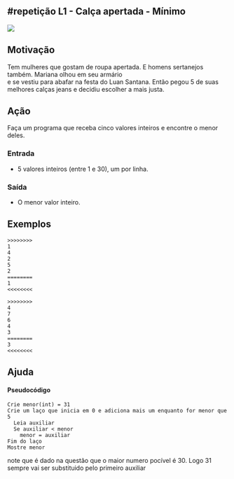 ## #repetição L1 - Calça apertada - Mínimo


![](__capa.jpg)

## Motivação

Tem mulheres que gostam de roupa apertada. E homens sertanejos também. Mariana olhou em seu armário  
e se vestiu para abafar na festa do Luan Santana. Então pegou 5 de suas melhores calças jeans e decidiu 
escolher a mais justa.  

## Ação

Faça um programa que receba cinco valores inteiros e encontre o menor deles.  

### Entrada

*   5 valores inteiros (entre 1 e 30), um por linha.

### Saída

*   O menor valor inteiro.  

## Exemplos

```
>>>>>>>>
1
4
2
5
2
========
1
<<<<<<<<

>>>>>>>>
4
7
6
4
3
========
3
<<<<<<<<
```

## Ajuda
#### Pseudocódigo
```
Crie menor(int) = 31 
Crie um laço que inicia em 0 e adiciona mais um enquanto for menor que 5
  Leia auxiliar
  Se auxiliar < menor
    menor = auxiliar
Fim do laço
Mostre menor
```
note que é dado na questão que o maior numero pocível é 30. Logo 31 sempre vai ser substituido pelo primeiro auxiliar